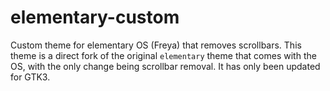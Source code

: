 elementary-custom
=================

Custom theme for elementary OS (Freya) that removes scrollbars.
This theme is a direct fork of the original `elementary` theme that comes with the OS, with the only change being scrollbar removal. It has only been updated for GTK3.
